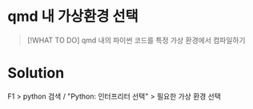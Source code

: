 # qmd 내 가상환경 선택

>[!WHAT TO DO]
> qmd 내의 파이썬 코드를 특정 가상 환경에서 컴파일하기

# Solution 
  
F1 > python 검색 / "Python: 인터프리터 선택" > 필요한 가상 환경 선택